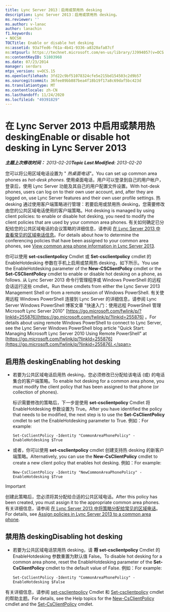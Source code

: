 ```yaml
---
title: Lync Server 2013：启用或禁用热 desking
description: Lync Server 2013：启用或禁用热 desking。
ms.reviewer: ''
ms.author: v-lanac
author: lanachin
f1.keywords:
- NOCSH
TOCTitle: Enable or disable hot desking
ms:assetid: 93a7fed6-f61a-4b41-9336-a8320afa87cf
ms:mtpsurl: https://technet.microsoft.com/en-us/library/JJ994057(v=OCS.15)
ms:contentKeyID: 51803968
ms.date: 07/23/2014
manager: serdars
mtps_version: v=OCS.15
ms.openlocfilehash: 3fd22c9bf51078324cfe5e215bd154503c2d9b57
ms.sourcegitcommit: 36fee89bb887bea4f18b19f17a8c69daf5bc423d
ms.translationtype: MT
ms.contentlocale: zh-CN
ms.lasthandoff: 11/24/2020
ms.locfileid: "49391829"
---
```

# <a name="enable-or-disable-hot-desking-in-lync-server-2013"></a><span data-ttu-id="b1a79-103">在 Lync Server 2013 中启用或禁用热 desking</span><span class="sxs-lookup"><span data-stu-id="b1a79-103">Enable or disable hot desking in Lync Server 2013</span></span>

<div data-xmlns="http://www.w3.org/1999/xhtml">

<div class="topic" data-xmlns="http://www.w3.org/1999/xhtml" data-msxsl="urn:schemas-microsoft-com:xslt" data-cs="https://msdn.microsoft.com/">

<div data-asp="https://msdn2.microsoft.com/asp">



</div>

<div id="mainSection">

<div id="mainBody"><span data-ttu-id="b1a79-104">

<span> </span></span><span class="sxs-lookup"><span data-stu-id="b1a79-104">

<span> </span></span></span>

<span data-ttu-id="b1a79-105">_**主题上次修改时间：** 2013-02-20_</span><span class="sxs-lookup"><span data-stu-id="b1a79-105">_**Topic Last Modified:** 2013-02-20_</span></span>

<span data-ttu-id="b1a79-106">您可以将公用区域电话设置为 " *热桌面电话*"。</span><span class="sxs-lookup"><span data-stu-id="b1a79-106">You can set up common area phones as *hot-desk phones*.</span></span> <span data-ttu-id="b1a79-107">使用桌面电话，用户可以登录到自己的用户帐户，登录后，使用 Lync Server 功能及其自己的用户配置文件设置。</span><span class="sxs-lookup"><span data-stu-id="b1a79-107">With hot-desk phones, users can log on to their own user account, and, after they are logged on, use Lync Server features and their own user profile settings.</span></span> <span data-ttu-id="b1a79-108">热 desking 通过使用客户端策略进行管理：若要启用或禁用热 desking，您需要修改由您的公共区域电话使用的客户端策略。</span><span class="sxs-lookup"><span data-stu-id="b1a79-108">Hot desking is managed by using client policies: to enable or disable hot desking, you need to modify the client policies that are used by your common area phones.</span></span> <span data-ttu-id="b1a79-109">有关如何确定已分配给您的公共区域电话的会议策略的详细信息，请参阅 [在 Lync Server 2013 中查看常见的区域电话信息](lync-server-2013-view-common-area-phone-information.md)。</span><span class="sxs-lookup"><span data-stu-id="b1a79-109">For details about how to determine the conferencing policies that have been assigned to your common area phones, see [View common area phone information in Lync Server 2013](lync-server-2013-view-common-area-phone-information.md).</span></span>

<span data-ttu-id="b1a79-110">你可以使用 **set-csclientpolicy** Cmdlet 或 **Set-csclientpolicy** cmdlet 的 EnableHotdesking 参数在手机上启用或禁用热 desking，如下所示。</span><span class="sxs-lookup"><span data-stu-id="b1a79-110">You use the EnableHotdesking parameter of the **New-CSClientPolicy** cmdlet or the **Set-CSClientPolicy** cmdlet to enable or disable hot desking on a phone, as follows.</span></span> <span data-ttu-id="b1a79-111">从 Lync Server 2013 命令行管理程序或 Windows PowerShell 的远程会话运行这些 cmdlet。</span><span class="sxs-lookup"><span data-stu-id="b1a79-111">Run these cmdlets from either the Lync Server 2013 Management Shell or from a remote session of Windows PowerShell.</span></span> <span data-ttu-id="b1a79-112">有关使用远程 Windows PowerShell 连接到 Lync Server 的详细信息，请参阅 Lync Server Windows PowerShell 博客文章 "快速入门：使用远程 PowerShell 管理 Microsoft Lync Server 2010" [https://go.microsoft.com/fwlink/p/?linkId=255876](https://go.microsoft.com/fwlink/p/?linkid=255876) 。</span><span class="sxs-lookup"><span data-stu-id="b1a79-112">For details about using remote Windows PowerShell to connect to Lync Server, see the Lync Server Windows PowerShell blog article "Quick Start: Managing Microsoft Lync Server 2010 Using Remote PowerShell" at [https://go.microsoft.com/fwlink/p/?linkId=255876](https://go.microsoft.com/fwlink/p/?linkid=255876).</span></span>

<div>


<div>

## <a name="enabling-hot-desking"></a><span data-ttu-id="b1a79-113">启用热 desking</span><span class="sxs-lookup"><span data-stu-id="b1a79-113">Enabling hot desking</span></span>

  - <span data-ttu-id="b1a79-114">若要为公共区域电话启用热 desking，您必须修改已分配给该电话 (或) 的电话集合的客户端策略。</span><span class="sxs-lookup"><span data-stu-id="b1a79-114">To enable hot desking for a common area phone, you must modify the client policy that has been assigned to that phone (or collection of phones).</span></span>
    
    <span data-ttu-id="b1a79-115">标识需要修改的策略后，下一步是使用 **set-csclientpolicy** Cmdlet 将 EnableHotdesking 参数设置为 True。</span><span class="sxs-lookup"><span data-stu-id="b1a79-115">After you have identified the policy that needs to be modified, the next step is to use the **Set-CsClientPolicy** cmdlet to set the EnableHotdesking parameter to True.</span></span> <span data-ttu-id="b1a79-116">例如：</span><span class="sxs-lookup"><span data-stu-id="b1a79-116">For example:</span></span>
    
        Set-CsClientPolicy -Identity "CommonAreaPhonePolicy" - EnableHotdesking $True

  - <span data-ttu-id="b1a79-117">或者，你可以使用 **set-csclientpolicy** cmdlet 创建支持热 desking 的新客户端策略。</span><span class="sxs-lookup"><span data-stu-id="b1a79-117">Alternatively, you can use the **New-CsClientPolicy** cmdlet to create a new client policy that enables hot desking.</span></span> <span data-ttu-id="b1a79-118">例如：</span><span class="sxs-lookup"><span data-stu-id="b1a79-118">For example:</span></span>
    
        New-CsClientPolicy -Identity "NewCommonAreaPhonePolicy" - EnableHotdesking $True

</div>

<div>


> [!IMPORTANT]  
> <span data-ttu-id="b1a79-119">创建此策略后，您必须将其分配给合适的公共区域电话。</span><span class="sxs-lookup"><span data-stu-id="b1a79-119">After this policy has been created, you must assign it to the appropriate common area phones.</span></span> <span data-ttu-id="b1a79-120">有关详细信息，请参阅 <A href="lync-server-2013-assign-policies-to-a-common-area-phone.md">在 Lync Server 2013 中将策略分配给常见的区域电话</A>。</span><span class="sxs-lookup"><span data-stu-id="b1a79-120">For details, see <A href="lync-server-2013-assign-policies-to-a-common-area-phone.md">Assign policies in Lync Server 2013 to a common area phone</A>.</span></span>



</div>

<div>

## <a name="disabling-hot-desking"></a><span data-ttu-id="b1a79-121">禁用热 desking</span><span class="sxs-lookup"><span data-stu-id="b1a79-121">Disabling hot desking</span></span>

  - <span data-ttu-id="b1a79-122">若要为公共区域电话禁用热 desking，请 **将 set-csclientpolicy** Cmdlet 的 EnableHotdesking 参数重置为默认值 False。</span><span class="sxs-lookup"><span data-stu-id="b1a79-122">To disable hot desking for a common area phone, reset the EnableHotdesking parameter of the **Set-CsClientPolicy** cmdlet to the default value of False.</span></span> <span data-ttu-id="b1a79-123">例如：</span><span class="sxs-lookup"><span data-stu-id="b1a79-123">For example:</span></span>
    
        Set-CsClientPolicy -Identity "CommonAreaPhonePolicy" - EnableHotdesking $False

</div>

<span data-ttu-id="b1a79-124">有关详细信息，请参阅 [set-csclientpolicy](https://docs.microsoft.com/powershell/module/skype/New-CsClientPolicy) Cmdlet 和 [Set-csclientpolicy](https://docs.microsoft.com/powershell/module/skype/Set-CsClientPolicy) cmdlet 的帮助主题。</span><span class="sxs-lookup"><span data-stu-id="b1a79-124">For details, see the Help topics for the [New-CsClientPolicy](https://docs.microsoft.com/powershell/module/skype/New-CsClientPolicy) cmdlet and the [Set-CsClientPolicy](https://docs.microsoft.com/powershell/module/skype/Set-CsClientPolicy) cmdlet.</span></span>

<span data-ttu-id="b1a79-125"></div>

</div>

<span> </span>

</div>

</div>

</span><span class="sxs-lookup"><span data-stu-id="b1a79-125"></div>

</div>

<span> </span>

</div>

</div>

</span></span></div>

